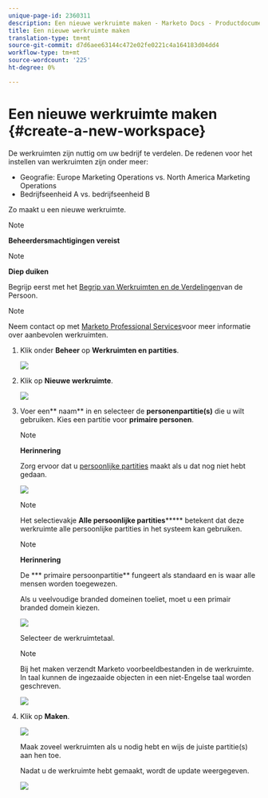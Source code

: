 ```yaml
---
unique-page-id: 2360311
description: Een nieuwe werkruimte maken - Marketo Docs - Productdocumentatie
title: Een nieuwe werkruimte maken
translation-type: tm+mt
source-git-commit: d7d6aee63144c472e02fe0221c4a164183d04dd4
workflow-type: tm+mt
source-wordcount: '225'
ht-degree: 0%

---
```



# Een nieuwe werkruimte maken {#create-a-new-workspace}

De werkruimten zijn nuttig om uw bedrijf te verdelen. De redenen voor het instellen van werkruimten zijn onder meer:

* Geografie: Europe Marketing Operations vs. North America Marketing Operations
* Bedrijfseenheid A vs. bedrijfseenheid B

Zo maakt u een nieuwe werkruimte.

>[!NOTE]
>
>**Beheerdersmachtigingen vereist**

>[!NOTE]
>
>**Diep duiken**
>
>Begrijp eerst met het [Begrip van Werkruimten en de Verdelingen](understanding-workspaces-and-person-partitions.md)van de Persoon.

>[!NOTE]
>
>Neem contact op met [Marketo Professional Services](http://docs.marketo.com/cdn-cgi/l/email-protection#55263027233c363026153834273e30213a7b363a38)voor meer informatie over aanbevolen werkruimten.

1. Klik onder **Beheer** op **Werkruimten en partities**.

   ![](assets/image2014-9-17-11-3a59-3a11.png)

1. Klik op **Nieuwe werkruimte**.

   ![](assets/two-1.png)

1. Voer een** naam** in en selecteer de **personenpartitie(s)** die u wilt gebruiken. Kies een partitie voor **primaire personen**.

   >[!NOTE]
   >
   >**Herinnering**
   >
   >
   >Zorg ervoor dat u [persoonlijke partities](create-a-person-partition.md) maakt als u dat nog niet hebt gedaan.

   ![](assets/three-1.png)

   >[!NOTE]
   >
   >Het selectievakje **Alle persoonlijke partities******* betekent dat deze werkruimte alle persoonlijke partities in het systeem kan gebruiken.

   >[!NOTE]
   >
   >**Herinnering**
   >
   >
   >De *** primaire persoonpartitie** fungeert als standaard en is waar alle mensen worden toegewezen.

   Als u veelvoudige branded domeinen toeliet, moet u een primair branded domein kiezen.

   ![](assets/four-1.png)

   Selecteer de werkruimtetaal.

   >[!NOTE]
   >
   >Bij het maken verzendt Marketo voorbeeldbestanden in de werkruimte. In taal kunnen de ingezaaide objecten in een niet-Engelse taal worden geschreven.

   ![](assets/five.png)

1. Klik op **Maken**.

   ![](assets/six.png)

   Maak zoveel werkruimten als u nodig hebt en wijs de juiste partitie(s) aan hen toe.

   Nadat u de werkruimte hebt gemaakt, wordt de update weergegeven.

   ![](assets/image2014-9-17-15-3a39-3a10.png)

